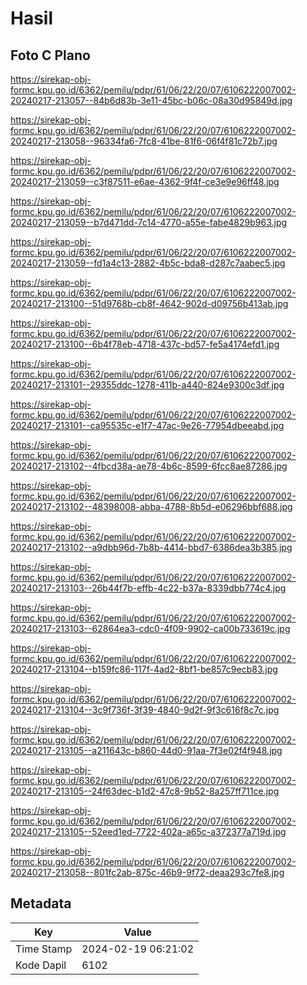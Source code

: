 # Hasil

## Foto C Plano

https://sirekap-obj-formc.kpu.go.id/6362/pemilu/pdpr/61/06/22/20/07/6106222007002-20240217-213057--84b6d83b-3e11-45bc-b06c-08a30d95849d.jpg

https://sirekap-obj-formc.kpu.go.id/6362/pemilu/pdpr/61/06/22/20/07/6106222007002-20240217-213058--96334fa6-7fc8-41be-81f6-06f4f81c72b7.jpg

https://sirekap-obj-formc.kpu.go.id/6362/pemilu/pdpr/61/06/22/20/07/6106222007002-20240217-213059--c3f87511-e6ae-4362-9f4f-ce3e9e96ff48.jpg

https://sirekap-obj-formc.kpu.go.id/6362/pemilu/pdpr/61/06/22/20/07/6106222007002-20240217-213059--b7d471dd-7c14-4770-a55e-fabe4829b963.jpg

https://sirekap-obj-formc.kpu.go.id/6362/pemilu/pdpr/61/06/22/20/07/6106222007002-20240217-213059--fd1a4c13-2882-4b5c-bda8-d287c7aabec5.jpg

https://sirekap-obj-formc.kpu.go.id/6362/pemilu/pdpr/61/06/22/20/07/6106222007002-20240217-213100--51d9768b-cb8f-4642-902d-d09756b413ab.jpg

https://sirekap-obj-formc.kpu.go.id/6362/pemilu/pdpr/61/06/22/20/07/6106222007002-20240217-213100--6b4f78eb-4718-437c-bd57-fe5a4174efd1.jpg

https://sirekap-obj-formc.kpu.go.id/6362/pemilu/pdpr/61/06/22/20/07/6106222007002-20240217-213101--29355ddc-1278-411b-a440-824e9300c3df.jpg

https://sirekap-obj-formc.kpu.go.id/6362/pemilu/pdpr/61/06/22/20/07/6106222007002-20240217-213101--ca95535c-e1f7-47ac-9e26-77954dbeeabd.jpg

https://sirekap-obj-formc.kpu.go.id/6362/pemilu/pdpr/61/06/22/20/07/6106222007002-20240217-213102--4fbcd38a-ae78-4b6c-8599-6fcc8ae87286.jpg

https://sirekap-obj-formc.kpu.go.id/6362/pemilu/pdpr/61/06/22/20/07/6106222007002-20240217-213102--48398008-abba-4788-8b5d-e06296bbf688.jpg

https://sirekap-obj-formc.kpu.go.id/6362/pemilu/pdpr/61/06/22/20/07/6106222007002-20240217-213102--a9dbb96d-7b8b-4414-bbd7-6386dea3b385.jpg

https://sirekap-obj-formc.kpu.go.id/6362/pemilu/pdpr/61/06/22/20/07/6106222007002-20240217-213103--26b44f7b-effb-4c22-b37a-8339dbb774c4.jpg

https://sirekap-obj-formc.kpu.go.id/6362/pemilu/pdpr/61/06/22/20/07/6106222007002-20240217-213103--62864ea3-cdc0-4f09-9902-ca00b733619c.jpg

https://sirekap-obj-formc.kpu.go.id/6362/pemilu/pdpr/61/06/22/20/07/6106222007002-20240217-213104--b159fc86-117f-4ad2-8bf1-be857c9ecb83.jpg

https://sirekap-obj-formc.kpu.go.id/6362/pemilu/pdpr/61/06/22/20/07/6106222007002-20240217-213104--3c9f736f-3f39-4840-9d2f-9f3c616f8c7c.jpg

https://sirekap-obj-formc.kpu.go.id/6362/pemilu/pdpr/61/06/22/20/07/6106222007002-20240217-213105--a211643c-b860-44d0-91aa-7f3e02f4f948.jpg

https://sirekap-obj-formc.kpu.go.id/6362/pemilu/pdpr/61/06/22/20/07/6106222007002-20240217-213105--24f63dec-b1d2-47c8-9b52-8a257ff711ce.jpg

https://sirekap-obj-formc.kpu.go.id/6362/pemilu/pdpr/61/06/22/20/07/6106222007002-20240217-213105--52eed1ed-7722-402a-a65c-a372377a719d.jpg

https://sirekap-obj-formc.kpu.go.id/6362/pemilu/pdpr/61/06/22/20/07/6106222007002-20240217-213058--801fc2ab-875c-46b9-9f72-deaa293c7fe8.jpg


## Metadata

| Key        | Value               |
| ---------- | ------------------- |
| Time Stamp | 2024-02-19 06:21:02 |
| Kode Dapil | 6102                |



